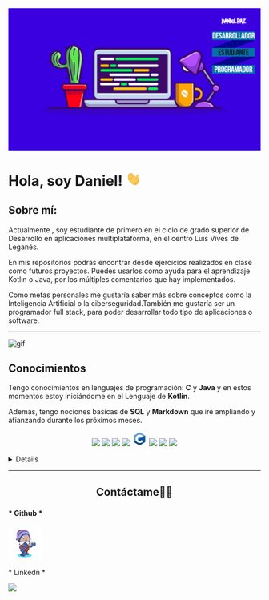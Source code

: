 <a href="https://github.com/DanielParin">
 <img src="./Images/baner.jpg" />
 </a>

# Hola, soy Daniel! <img src="https://raw.githubusercontent.com/ABSphreak/ABSphreak/master/gifs/Hi.gif" width="30px">
## Sobre mí:
Actualmente , soy estudiante de primero en el ciclo de grado superior
de Desarrollo en aplicaciones multiplataforma, en el centro Luis Vives
de Leganés.

En mis repositorios podrás encontrar desde ejercicios realizados en 
clase como futuros proyectos. Puedes usarlos como
ayuda para el aprendizaje Kotlin o Java, por los múltiples comentarios que hay implementados.

Como metas personales me gustaría saber más sobre conceptos como la 
Inteligencia Artificial o la ciberseguridad.También me gustaría ser un programador full stack, para poder desarrollar todo tipo de aplicaciones o software.




---


![gif](https://media1.giphy.com/media/L1R1tvI9svkIWwpVYr/giphy.gif?cid=ecf05e47umws0jsygroqh93nnn602quwccukxl8a198cwfug&rid=giphy.gif&ct=g)



## Conocimientos

Tengo conocimientos en lenguajes de programación: **C** y **Java** y
en estos momentos estoy iniciándome en  el Lenguaje de **Kotlin**.

 Además, tengo nociones basicas de **SQL** y **Markdown** que iré ampliando y afianzando durante los próximos meses.
 
 <p align="center">
<img loading="lazy" src="https://www.jetbrains.com/academy/img/icon-kotlin-new.svg" 
height="25">
<img loading="lazy" src="https://miro.medium.com/max/650/1*zzvdRmHGGXONZpuQ2FeqsQ.png" 
height="30">
<img loading="lazy" src="https://www.sommelierdecafe.com/2019/wp-content/uploads/2009/06/java-logo1-1.png" 
height="30">
<img loading="lazy" src="https://upload.wikimedia.org/wikipedia/commons/thumb/6/61/HTML5_logo_and_wordmark.svg/512px-HTML5_logo_and_wordmark.svg.png" 
height="30">
<img loading="lazy" src="https://raw.githubusercontent.com/github/explore/f3e22f0dca2be955676bc70d6214b95b13354ee8/topics/c/c.png" 
height="30">
<img loading="lazy" src="https://cdn.worldvectorlogo.com/logos/c.svg" 
height="30">
<img loading="lazy" src="https://www.svgrepo.com/show/373848/mysql.svg" 
height="30">
<img loading="lazy" src="https://www.svgrepo.com/show/344277/markdown-fill.svg" 
height="35">
</p>



<details>
<h2><summary>Tecnologías con las que trabajo</summary></h2>

<p align="left">
 <img loading="lazy" src="https://resources.jetbrains.com/storage/products/intellij-idea/img/meta/intellij-idea_logo_300x300.png" 
  height="30">IntelIJ que uso para programar en Kotlin y Java.

   <img loading="lazy" src="https://distreau.com/github.svg" 
  height="30">Github para ver mis repositorios remotos y el del resto de usuarios.

  <img loading="lazy" src="https://materiageek.com/wp-content/uploads/2020/10/GitKraken-7.4.0-Descargar-gratis.png"
  height="30">Gitkraken para modificar los cambios en ramas y posteriormente subirlo a Github.

<img loading="lazy" src="https://user-images.githubusercontent.com/674621/71187801-14e60a80-2280-11ea-94c9-e56576f76baf.png" 
height="30">VS Code que empleo a la hora de usar nomenclaturas JavaScript o Markdown.

<img loading="lazy" src="https://xml-copy-editor.sourceforge.io/custom.jpg" height="30"> XML Copy Editor para la edición de ficheros XML.

<img loading="lazy" src="https://upload.wikimedia.org/wikipedia/commons/thumb/b/bb/Breezeicons-apps-48-codeblocks.svg/48px-Breezeicons-apps-48-codeblocks.svg.png?20190217125539" height="35">Codeblocks para la programación en C/C++.

</details>

---

 <h2><p align="center"> Contáctame👍🏼 </p></h2>
 <h4><p align="left">  * Github * </p></h4>
<a href="https://github.com/DanielParin">
 <img src="./Images/octocat.jpg" width=13%/>
 </a>

<p align="left">  * Linkedn * </p>

<p>
<a href="https://www.linkedin.com/in/daniel-paz-833602251/" target="_blank">
        <img loading="lazy" src="https://upload.wikimedia.org/wikipedia/commons/thumb/c/ca/LinkedIn_logo_initials.png/768px-LinkedIn_logo_initials.png" 
    height="50">
</a>


